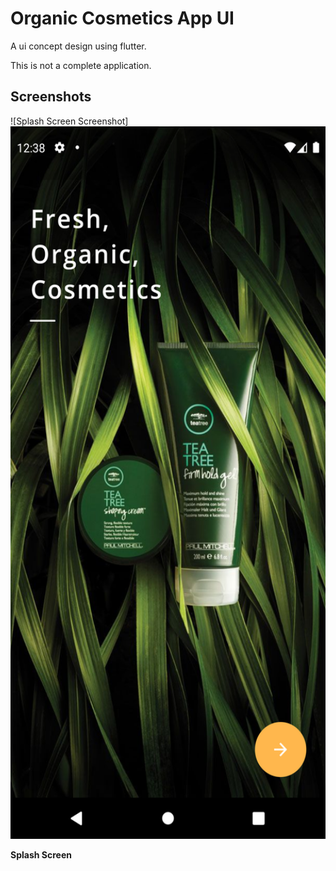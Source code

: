 # Organic Cosmetics App UI

A ui concept design using flutter.

This is not a complete application.

## Screenshots

![Splash Screen Screenshot]<img src="assets/splash_demo.png" width=540 height=1140>

**Splash Screen**